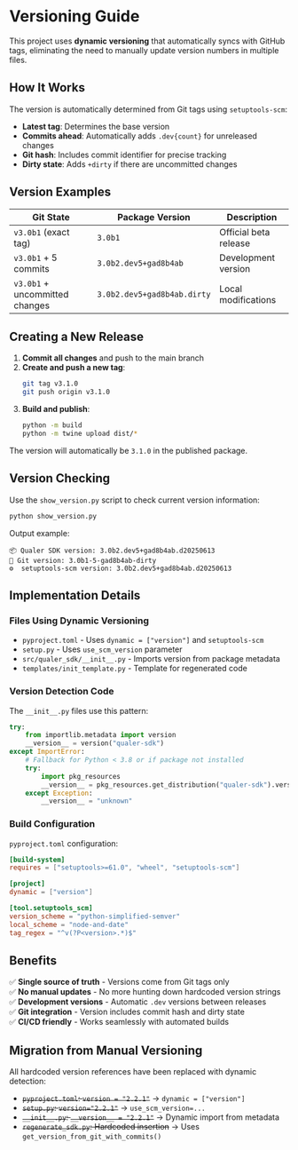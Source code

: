 # Versioning Guide

This project uses **dynamic versioning** that automatically syncs with GitHub tags, eliminating the need to manually update version numbers in multiple files.

## How It Works

The version is automatically determined from Git tags using `setuptools-scm`:

- **Latest tag**: Determines the base version
- **Commits ahead**: Automatically adds `.dev{count}` for unreleased changes  
- **Git hash**: Includes commit identifier for precise tracking
- **Dirty state**: Adds `+dirty` if there are uncommitted changes

## Version Examples

| Git State | Package Version | Description |
|-----------|----------------|-------------|
| `v3.0b1` (exact tag) | `3.0b1` | Official beta release |
| `v3.0b1` + 5 commits | `3.0b2.dev5+gad8b4ab` | Development version |
| `v3.0b1` + uncommitted changes | `3.0b2.dev5+gad8b4ab.dirty` | Local modifications |

## Creating a New Release

1. **Commit all changes** and push to the main branch
2. **Create and push a new tag**:
   ```bash
   git tag v3.1.0
   git push origin v3.1.0
   ```
3. **Build and publish**:
   ```bash
   python -m build
   python -m twine upload dist/*
   ```

The version will automatically be `3.1.0` in the published package.

## Version Checking

Use the `show_version.py` script to check current version information:

```bash
python show_version.py
```

Output example:
```
📦 Qualer SDK version: 3.0b2.dev5+gad8b4ab.d20250613
🔖 Git version: 3.0b1-5-gad8b4ab-dirty  
⚙️  setuptools-scm version: 3.0b2.dev5+gad8b4ab.d20250613
```

## Implementation Details

### Files Using Dynamic Versioning

- `pyproject.toml` - Uses `dynamic = ["version"]` and `setuptools-scm`
- `setup.py` - Uses `use_scm_version` parameter
- `src/qualer_sdk/__init__.py` - Imports version from package metadata
- `templates/init_template.py` - Template for regenerated code

### Version Detection Code

The `__init__.py` files use this pattern:

```python
try:
    from importlib.metadata import version
    __version__ = version("qualer-sdk")
except ImportError:
    # Fallback for Python < 3.8 or if package not installed
    try:
        import pkg_resources
        __version__ = pkg_resources.get_distribution("qualer-sdk").version
    except Exception:
        __version__ = "unknown"
```

### Build Configuration

`pyproject.toml` configuration:
```toml
[build-system]
requires = ["setuptools>=61.0", "wheel", "setuptools-scm"]

[project]
dynamic = ["version"]

[tool.setuptools_scm]
version_scheme = "python-simplified-semver"
local_scheme = "node-and-date"
tag_regex = "^v(?P<version>.*)$"
```

## Benefits

✅ **Single source of truth** - Versions come from Git tags only  
✅ **No manual updates** - No more hunting down hardcoded version strings  
✅ **Development versions** - Automatic `.dev` versions between releases  
✅ **Git integration** - Version includes commit hash and dirty state  
✅ **CI/CD friendly** - Works seamlessly with automated builds

## Migration from Manual Versioning

All hardcoded version references have been replaced with dynamic detection:

- ~~`pyproject.toml`: `version = "2.2.1"`~~ → `dynamic = ["version"]`
- ~~`setup.py`: `version="2.2.1"`~~ → `use_scm_version=...`  
- ~~`__init__.py`: `__version__ = "2.2.1"`~~ → Dynamic import from metadata
- ~~`regenerate_sdk.py`: Hardcoded insertion~~ → Uses `get_version_from_git_with_commits()`
